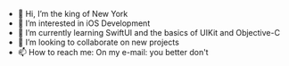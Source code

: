 - 👋 Hi, I’m the king of New York
- 👀 I’m interested in iOS Development
- 🌱 I’m currently learning SwiftUI and the basics of UIKit and Objective-C
- 💞️ I’m looking to collaborate on new projects
- 📫 How to reach me:  On my e-mail: you better don't


<!---
OsmanM94/OsmanM94 is a ✨ special ✨ repository because its `README.md` (this file) appears on your GitHub profile.
You can click the Preview link to take a look at your changes.
--->
